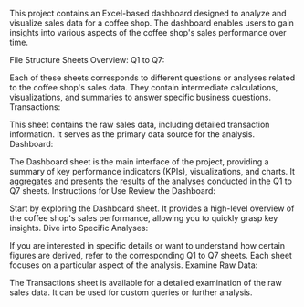 This project contains an Excel-based dashboard designed to analyze and visualize sales data for a coffee shop. The dashboard enables users to gain insights into various aspects of the coffee shop's sales performance over time.

File Structure
Sheets Overview:
Q1 to Q7:

Each of these sheets corresponds to different questions or analyses related to the coffee shop's sales data. They contain intermediate calculations, visualizations, and summaries to answer specific business questions.
Transactions:

This sheet contains the raw sales data, including detailed transaction information. It serves as the primary data source for the analysis.
Dashboard:

The Dashboard sheet is the main interface of the project, providing a summary of key performance indicators (KPIs), visualizations, and charts. It aggregates and presents the results of the analyses conducted in the Q1 to Q7 sheets.
Instructions for Use
Review the Dashboard:

Start by exploring the Dashboard sheet. It provides a high-level overview of the coffee shop's sales performance, allowing you to quickly grasp key insights.
Dive into Specific Analyses:

If you are interested in specific details or want to understand how certain figures are derived, refer to the corresponding Q1 to Q7 sheets. Each sheet focuses on a particular aspect of the analysis.
Examine Raw Data:

The Transactions sheet is available for a detailed examination of the raw sales data. It can be used for custom queries or further analysis.
